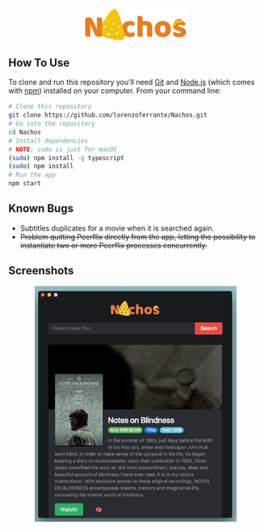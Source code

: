 <p align="center"><img src="https://github.com/lorenzoferrante/Nachos/blob/master/static/nachos_logo_2.png" width=200 /></p>

## How To Use

To clone and run this repository you'll need [Git](https://git-scm.com) and [Node.js](https://nodejs.org/en/download/) (which comes with [npm](http://npmjs.com)) installed on your computer. From your command line:

```bash
# Clone this repository
git clone https://github.com/lorenzoferrante/Nachos.git
# Go into the repository
cd Nachos
# Install dependencies
# NOTE: sudo is just for macOS
(sudo) npm install -g typescript
(sudo) npm install
# Run the app
npm start
```
## Known Bugs
- Subtitles duplicates for a movie when it is searched again.
- <del>Problem quitting Peerflix directly from the app, letting the possibility to instantiate two or more Peerflix processes concurrently.</del>

## Screenshots
<p align="center"><img src="https://github.com/lorenzoferrante/Nachos/blob/master/static/example.png" width=400 /></p>
